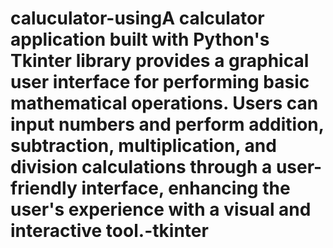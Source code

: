 # caluculator-usingA calculator application built with Python's Tkinter library provides a graphical user interface for performing basic mathematical operations. Users can input numbers and perform addition, subtraction, multiplication, and division calculations through a user-friendly interface, enhancing the user's experience with a visual and interactive tool.-tkinter
